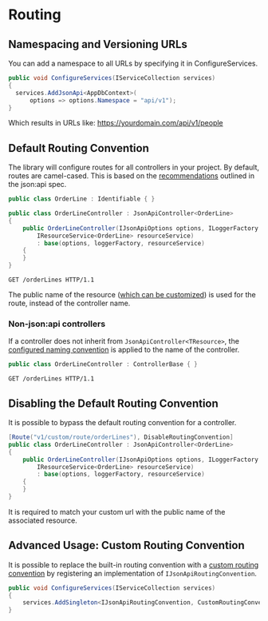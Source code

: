# Routing

## Namespacing and Versioning URLs
You can add a namespace to all URLs by specifying it in ConfigureServices.

```c#
public void ConfigureServices(IServiceCollection services)
{
  services.AddJsonApi<AppDbContext>(
      options => options.Namespace = "api/v1");
}
```
Which results in URLs like: https://yourdomain.com/api/v1/people

## Default Routing Convention

The library will configure routes for all controllers in your project. By default, routes are camel-cased. This is based on the [recommendations](https://jsonapi.org/recommendations/) outlined in the json:api spec.

```c#
public class OrderLine : Identifiable { }

public class OrderLineController : JsonApiController<OrderLine>
{
    public OrderLineController(IJsonApiOptions options, ILoggerFactory loggerFactory,
        IResourceService<OrderLine> resourceService)
        : base(options, loggerFactory, resourceService)
    {
    }
}
```

```http
GET /orderLines HTTP/1.1
```

The public name of the resource ([which can be customized](~/usage/resource-graph.md#public-resource-name)) is used for the route, instead of the controller name.

### Non-json:api controllers

If a controller does not inherit from `JsonApiController<TResource>`, the [configured naming convention](~/usage/options.md#custom-serializer-settings) is applied to the name of the controller.
```c#
public class OrderLineController : ControllerBase { }
```
```http
GET /orderLines HTTP/1.1
```

## Disabling the Default Routing Convention

It is possible to bypass the default routing convention for a controller.
```c#
[Route("v1/custom/route/orderLines"), DisableRoutingConvention]
public class OrderLineController : JsonApiController<OrderLine>
{
    public OrderLineController(IJsonApiOptions options, ILoggerFactory loggerFactory,
        IResourceService<OrderLine> resourceService)
        : base(options, loggerFactory, resourceService)
    {
    }
}
```
It is required to match your custom url with the public name of the associated resource.

## Advanced Usage: Custom Routing Convention

It is possible to replace the built-in routing convention with a [custom routing convention](https://docs.microsoft.com/en-us/aspnet/core/mvc/controllers/application-model?view=aspnetcore-3.1#sample-custom-routing-convention) by registering an implementation of `IJsonApiRoutingConvention`.
```c#
public void ConfigureServices(IServiceCollection services)
{
	services.AddSingleton<IJsonApiRoutingConvention, CustomRoutingConvention>();
}
```
